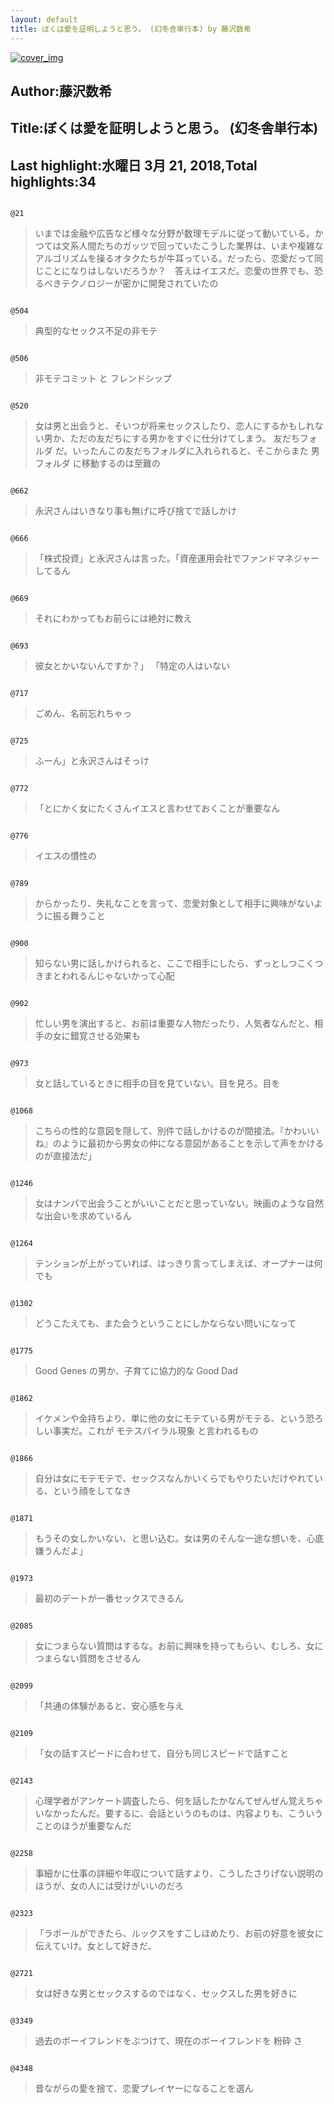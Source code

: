 ```yaml
---
layout: default
title: ぼくは愛を証明しようと思う。 (幻冬舎単行本) by 藤沢数希
---
```


[![cover_img](http://images-jp.amazon.com/images/P/B011N3EFRQ.09.MZZZZZZZ.jpg)](https://www.amazon.co.jp/dp/B011N3EFRQ)  
## Author:藤沢数希  
## Title:ぼくは愛を証明しようと思う。 (幻冬舎単行本)  
## Last highlight:水曜日 3月 21, 2018,Total highlights:34  
```
  
@21  
```
> いまでは金融や広告など様々な分野が数理モデルに従って動いている。かつては文系人間たちのガッツで回っていたこうした業界は、いまや複雑なアルゴリズムを操るオタクたちが牛耳っている。だったら、恋愛だって同じことになりはしないだろうか？　答えはイエスだ。恋愛の世界でも、恐るべきテクノロジーが密かに開発されていたの  
```
  
@504  
```
> 典型的なセックス不足の非モテ  
```
  
@506  
```
> 非モテコミット と フレンドシップ  
```
  
@520  
```
> 女は男と出会うと、そいつが将来セックスしたり、恋人にするかもしれない男か、ただの友だちにする男かをすぐに仕分けてしまう。 友だちフォルダ だ。いったんこの友だちフォルダに入れられると、そこからまた 男フォルダ に移動するのは至難の  
```
  
@662  
```
> 永沢さんはいきなり事も無げに呼び捨てで話しかけ  
```
  
@666  
```
> 「株式投資」と永沢さんは言った。「資産運用会社でファンドマネジャーしてるん  
```
  
@669  
```
> それにわかってもお前らには絶対に教え  
```
  
@693  
```
> 彼女とかいないんですか？」 「特定の人はいない  
```
  
@717  
```
> ごめん、名前忘れちゃっ  
```
  
@725  
```
> ふーん」と永沢さんはそっけ  
```
  
@772  
```
> 「とにかく女にたくさんイエスと言わせておくことが重要なん  
```
  
@776  
```
> イエスの慣性の  
```
  
@789  
```
> からかったり、失礼なことを言って、恋愛対象として相手に興味がないように振る舞うこと  
```
  
@900  
```
> 知らない男に話しかけられると、ここで相手にしたら、ずっとしつこくつきまとわれるんじゃないかって心配  
```
  
@902  
```
> 忙しい男を演出すると、お前は重要な人物だったり、人気者なんだと、相手の女に錯覚させる効果も  
```
  
@973  
```
> 女と話しているときに相手の目を見ていない。目を見ろ。目を  
```
  
@1068  
```
> こちらの性的な意図を隠して、別件で話しかけるのが間接法。『かわいいね』のように最初から男女の仲になる意図があることを示して声をかけるのが直接法だ」  
```
  
@1246  
```
> 女はナンパで出会うことがいいことだと思っていない。映画のような自然な出会いを求めているん  
```
  
@1264  
```
> テンションが上がっていれば、はっきり言ってしまえば、オープナーは何でも  
```
  
@1302  
```
> どうこたえても、また会うということにしかならない問いになって  
```
  
@1775  
```
> Good Genes の男か、子育てに協力的な Good Dad  
```
  
@1862  
```
> イケメンや金持ちより、単に他の女にモテている男がモテる、という恐ろしい事実だ。これが モテスパイラル現象 と言われるもの  
```
  
@1866  
```
> 自分は女にモテモテで、セックスなんかいくらでもやりたいだけやれている、という顔をしてなき  
```
  
@1871  
```
> もうその女しかいない、と思い込む。女は男のそんな一途な想いを、心底嫌うんだよ」  
```
  
@1973  
```
> 最初のデートが一番セックスできるん  
```
  
@2085  
```
> 女につまらない質問はするな。お前に興味を持ってもらい、むしろ、女につまらない質問をさせるん  
```
  
@2099  
```
> 「共通の体験があると、安心感を与え  
```
  
@2109  
```
> 「女の話すスピードに合わせて、自分も同じスピードで話すこと  
```
  
@2143  
```
> 心理学者がアンケート調査したら、何を話したかなんてぜんぜん覚えちゃいなかったんだ。要するに、会話というのものは、内容よりも、こういうことのほうが重要なんだ  
```
  
@2258  
```
> 事細かに仕事の詳細や年収について話すより、こうしたさりげない説明のほうが、女の人には受けがいいのだろ  
```
  
@2323  
```
> 「ラポールができたら、ルックスをすこしほめたり、お前の好意を彼女に伝えていけ。女として好きだ、  
```
  
@2721  
```
> 女は好きな男とセックスするのではなく、セックスした男を好きに  
```
  
@3349  
```
> 過去のボーイフレンドをぶつけて、現在のボーイフレンドを 粉砕 さ  
```
  
@4348  
```
> 昔ながらの愛を捨て、恋愛プレイヤーになることを選ん  
```